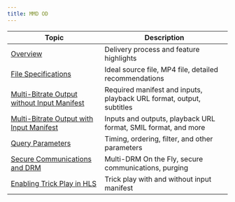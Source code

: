 ```yaml
---
title: MMD OD
---
```

|Topic|Description|
|---|---|
|[Overview](/delivery/video/mmd_on_demand/overview)|Delivery process and feature highlights|
|[File Specifications](/delivery/video/mmd_on_demand/video_source_file_specifications)|Ideal source file, MP4 file, detailed recommendations|
|[Multi-Bitrate Output without Input Manifest](/delivery/video/mmd_on_demand/multi_bitrate_output_without_input_manifest)|Required manifest and inputs, playback URL format, output, subtitles|
|[Multi-Bitrate Output with Input Manifest](/delivery/video/mmd_on_demand/multi_bitrate_output_with_input_manifest)|Inputs and outputs, playback URL format, SMIL format, and more|
|[Query Parameters](/delivery/video/mmd_on_demand/query_parameters)|Timing, ordering, filter, and other parameters|
| [Secure Communications and DRM](/delivery/video/mmd_on_demand/secure_communications_and_drm)|Multi-DRM On the Fly, secure communications, purging|
|[Enabling Trick Play in HLS](/delivery/video/mmd_on_demand/enabling_trick_play_in_hls)|Trick play with and without input manifest|
